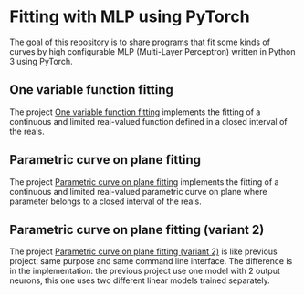 # Fitting with MLP using PyTorch
The goal of this repository is to share programs that fit some kinds of curves by high configurable MLP (Multi-Layer Perceptron) written in Python 3 using PyTorch.

## One variable function fitting
The project [One variable function fitting](./one-variable-function-fitting) implements the fitting of a continuous and limited real-valued function defined in a closed interval of the reals.

## Parametric curve on plane fitting
The project [Parametric curve on plane fitting](./parametric-curve-on-plane-fitting) implements the fitting of a continuous and limited real-valued parametric curve on plane where parameter belongs to a closed interval of the reals.

## Parametric curve on plane fitting (variant 2)
The project [Parametric curve on plane fitting (variant 2)](./parametric-curve-on-plane-fitting-vnt2) is like previous project: same purpose and same command line interface. The difference is in the implementation: the previous project use one model with 2 output neurons, this one uses two different linear models trained separately.

